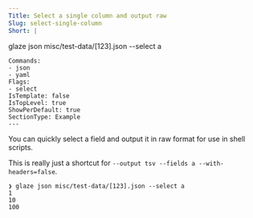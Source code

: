 ```yaml
---
Title: Select a single column and output raw
Slug: select-single-column
Short: |
  ```
  glaze json misc/test-data/[123].json --select a
  ```
Commands:
- json
- yaml
Flags:
- select
IsTemplate: false
IsTopLevel: true
ShowPerDefault: true
SectionType: Example
---
```

You can quickly select a field and output it in raw format for use in shell scripts.

This is really just a shortcut for `--output tsv --fields a --with-headers=false`.

```
❯ glaze json misc/test-data/[123].json --select a           
1
10
100
```
